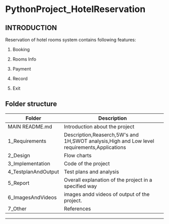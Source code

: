 # PythonProject_HotelReservation

## INTRODUCTION

Reservation of hotel rooms system contains following features:

 1. Booking
 
 2. Rooms Info
 
 3. Payment
 
 4. Record 

 5. Exit

## Folder structure ##
| Folder | Description|
| --- | --- |
|MAIN README.md | Introduction about the project |
|  1_Requirements | Description,Reaserch,5W's and 1H,SWOT analysis,High and Low level requirements,Applications |
|  2_Design   |   Flow charts|
|  3_Implementation | Code of the project | 
| 4_TestplanAndOutput | Test plans and analysis |
| 5_Report | Overall explanation of the project in a specified way |
| 6_ImagesAndVideos | images andd videos of output of the project.|
| 7_Other | References |


---------------------------------------------------------------------------------